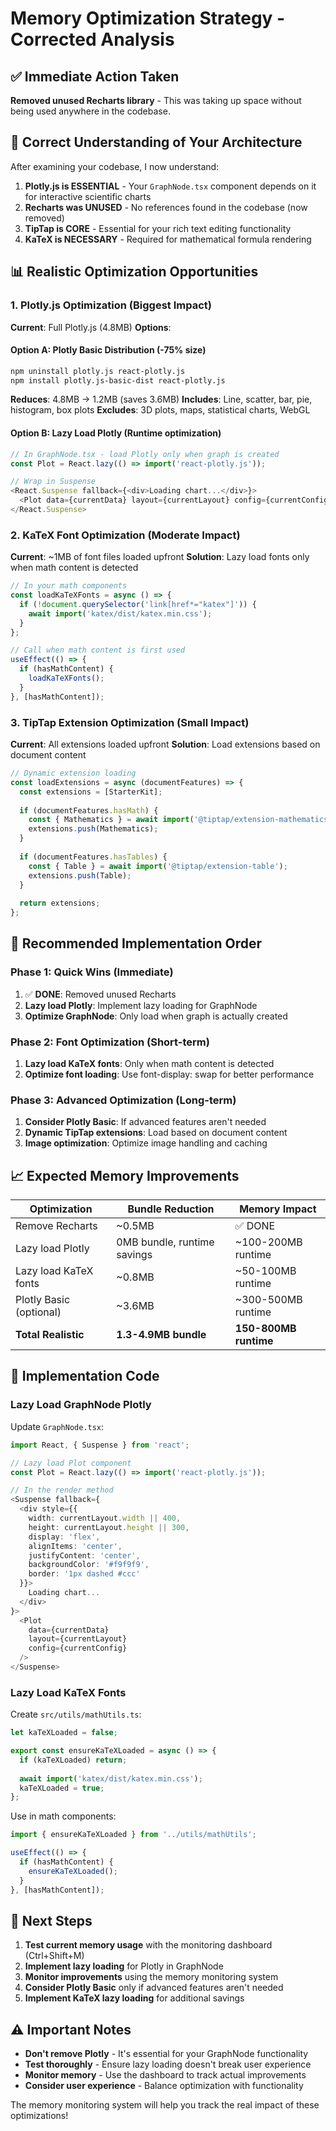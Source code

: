 # Memory Optimization Strategy - Corrected Analysis

## ✅ **Immediate Action Taken**

**Removed unused Recharts library** - This was taking up space without being used anywhere in the codebase.

## 🎯 **Correct Understanding of Your Architecture**

After examining your codebase, I now understand:

1. **Plotly.js is ESSENTIAL** - Your `GraphNode.tsx` component depends on it for interactive scientific charts
2. **Recharts was UNUSED** - No references found in the codebase (now removed)
3. **TipTap is CORE** - Essential for your rich text editing functionality
4. **KaTeX is NECESSARY** - Required for mathematical formula rendering

## 📊 **Realistic Optimization Opportunities**

### **1. Plotly.js Optimization (Biggest Impact)**

**Current**: Full Plotly.js (4.8MB)
**Options**:

#### Option A: Plotly Basic Distribution (-75% size)
```bash
npm uninstall plotly.js react-plotly.js
npm install plotly.js-basic-dist react-plotly.js
```
**Reduces**: 4.8MB → 1.2MB (saves 3.6MB)
**Includes**: Line, scatter, bar, pie, histogram, box plots
**Excludes**: 3D plots, maps, statistical charts, WebGL

#### Option B: Lazy Load Plotly (Runtime optimization)
```typescript
// In GraphNode.tsx - load Plotly only when graph is created
const Plot = React.lazy(() => import('react-plotly.js'));

// Wrap in Suspense
<React.Suspense fallback={<div>Loading chart...</div>}>
  <Plot data={currentData} layout={currentLayout} config={currentConfig} />
</React.Suspense>
```

### **2. KaTeX Font Optimization (Moderate Impact)**

**Current**: ~1MB of font files loaded upfront
**Solution**: Lazy load fonts only when math content is detected

```typescript
// In your math components
const loadKaTeXFonts = async () => {
  if (!document.querySelector('link[href*="katex"]')) {
    await import('katex/dist/katex.min.css');
  }
};

// Call when math content is first used
useEffect(() => {
  if (hasMathContent) {
    loadKaTeXFonts();
  }
}, [hasMathContent]);
```

### **3. TipTap Extension Optimization (Small Impact)**

**Current**: All extensions loaded upfront
**Solution**: Load extensions based on document content

```typescript
// Dynamic extension loading
const loadExtensions = async (documentFeatures) => {
  const extensions = [StarterKit];
  
  if (documentFeatures.hasMath) {
    const { Mathematics } = await import('@tiptap/extension-mathematics');
    extensions.push(Mathematics);
  }
  
  if (documentFeatures.hasTables) {
    const { Table } = await import('@tiptap/extension-table');
    extensions.push(Table);
  }
  
  return extensions;
};
```

## 🚀 **Recommended Implementation Order**

### **Phase 1: Quick Wins (Immediate)**
1. ✅ **DONE**: Removed unused Recharts
2. **Lazy load Plotly**: Implement lazy loading for GraphNode
3. **Optimize GraphNode**: Only load when graph is actually created

### **Phase 2: Font Optimization (Short-term)**
1. **Lazy load KaTeX fonts**: Only when math content is detected
2. **Optimize font loading**: Use font-display: swap for better performance

### **Phase 3: Advanced Optimization (Long-term)**
1. **Consider Plotly Basic**: If advanced features aren't needed
2. **Dynamic TipTap extensions**: Load based on document content
3. **Image optimization**: Optimize image handling and caching

## 📈 **Expected Memory Improvements**

| Optimization | Bundle Reduction | Memory Impact |
|-------------|------------------|---------------|
| Remove Recharts | ~0.5MB | ✅ DONE |
| Lazy load Plotly | 0MB bundle, runtime savings | ~100-200MB runtime |
| Lazy load KaTeX fonts | ~0.8MB | ~50-100MB runtime |
| Plotly Basic (optional) | ~3.6MB | ~300-500MB runtime |
| **Total Realistic** | **1.3-4.9MB bundle** | **150-800MB runtime** |

## 🔧 **Implementation Code**

### **Lazy Load GraphNode Plotly**

Update `GraphNode.tsx`:
```typescript
import React, { Suspense } from 'react';

// Lazy load Plot component
const Plot = React.lazy(() => import('react-plotly.js'));

// In the render method
<Suspense fallback={
  <div style={{
    width: currentLayout.width || 400,
    height: currentLayout.height || 300,
    display: 'flex',
    alignItems: 'center',
    justifyContent: 'center',
    backgroundColor: '#f9f9f9',
    border: '1px dashed #ccc'
  }}>
    Loading chart...
  </div>
}>
  <Plot 
    data={currentData}
    layout={currentLayout}
    config={currentConfig}
  />
</Suspense>
```

### **Lazy Load KaTeX Fonts**

Create `src/utils/mathUtils.ts`:
```typescript
let kaTeXLoaded = false;

export const ensureKaTeXLoaded = async () => {
  if (kaTeXLoaded) return;
  
  await import('katex/dist/katex.min.css');
  kaTeXLoaded = true;
};
```

Use in math components:
```typescript
import { ensureKaTeXLoaded } from '../utils/mathUtils';

useEffect(() => {
  if (hasMathContent) {
    ensureKaTeXLoaded();
  }
}, [hasMathContent]);
```

## 🎯 **Next Steps**

1. **Test current memory usage** with the monitoring dashboard (Ctrl+Shift+M)
2. **Implement lazy loading** for Plotly in GraphNode
3. **Monitor improvements** using the memory monitoring system
4. **Consider Plotly Basic** only if advanced features aren't needed
5. **Implement KaTeX lazy loading** for additional savings

## ⚠️ **Important Notes**

- **Don't remove Plotly** - It's essential for your GraphNode functionality
- **Test thoroughly** - Ensure lazy loading doesn't break user experience
- **Monitor memory** - Use the dashboard to track actual improvements
- **Consider user experience** - Balance optimization with functionality

The memory monitoring system will help you track the real impact of these optimizations!

